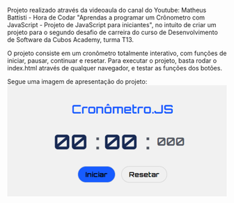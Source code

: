 Projeto realizado através da videoaula do canal do Youtube: Matheus Battisti - Hora de Codar "Aprendas a programar um Crônometro com JavaScript - Projeto de JavaScript para iniciantes", no intuito de criar um projeto para o segundo desafio de carreira do curso de Desenvolvimento de Software da Cubos Academy, turma T13.

O projeto consiste em um cronômetro totalmente interativo, com funções de iniciar, pausar, continuar e resetar. Para executar o projeto, basta rodar o index.html através de qualquer navegador, e testar as funções dos botões.

Segue uma imagem de apresentação do projeto:
![Imagem de Apresentação](https://github.com/miltonnervis/cronometro.js/blob/main/images/image.png?raw=true)
